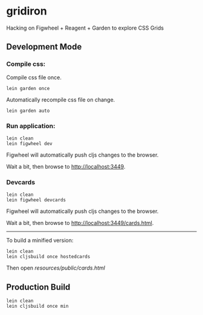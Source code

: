 # gridiron

Hacking on Figwheel + Reagent + Garden to explore CSS Grids

## Development Mode

### Compile css:

Compile css file once.

```
lein garden once
```

Automatically recompile css file on change.

```
lein garden auto
```

### Run application:

```
lein clean
lein figwheel dev
```

Figwheel will automatically push cljs changes to the browser.

Wait a bit, then browse to [http://localhost:3449](http://localhost:3449).

### Devcards

```
lein clean
lein figwheel devcards
```

Figwheel will automatically push cljs changes to the browser.

Wait a bit, then browse to [http://localhost:3449/cards.html](http://localhost:3449/cards.html).

---

To build a minified version:

```
lein clean
lein cljsbuild once hostedcards
```

Then open *resources/public/cards.html*

## Production Build

```
lein clean
lein cljsbuild once min
```
